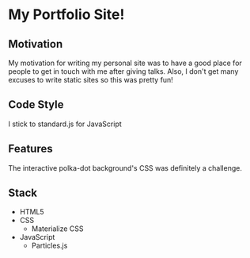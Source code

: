 # My Portfolio Site!

## Motivation
My motivation for writing my personal site was to have a good place for people to get in touch with me after giving talks. Also, I don't get many excuses to write static sites so this was pretty fun!

## Code Style
I stick to standard.js for JavaScript

## Features
The interactive polka-dot background's CSS was definitely a challenge. 

## Stack
* HTML5
* CSS
    * Materialize CSS
* JavaScript
    * Particles.js